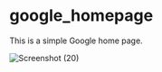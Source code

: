 # google_homepage
This is a simple Google home page. 

![Screenshot (20)](https://github.com/zipage/google_homepage/assets/59000769/012d97b9-9dbd-4e5e-82d0-bd15875ea9ef)
